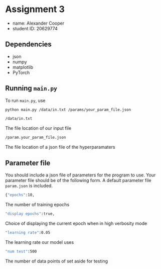 # Assignment 3

- name: Alexander Cooper
- student ID: 20629774

## Dependencies

- json
- numpy
- matplotlib
- PyTorch

## Running `main.py`

To run `main.py`, use

```sh
python main.py /data/in.txt /params/your_param_file.json
```
```sh
/data/in.txt
```
The file location of our input file
```sh
/param.your_param_file.json
```
The file location of a json file of the hyperparamaters

## Parameter file

You should include a json file of parameters for the program to use. Your parameter file should be of the following form. A default parameter file ```param.json``` is included.

```sh
{"epochs":10,
```
The number of training epochs

```sh
"display epochs":true,
```
Choice of displaying the current epoch when in high verbosity mode

```sh
"learning rate":0.05
```
The learning rate our model uses

```sh
"num test":500
```
The number of data points of set aside for testing

